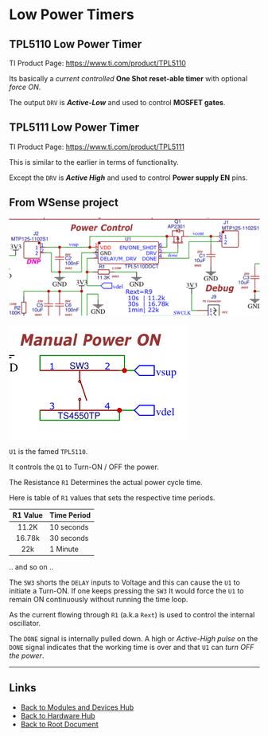 # Low Power Timers

## TPL5110 Low Power Timer

TI Product Page: <https://www.ti.com/product/TPL5110>

Its basically a *current controlled* **One Shot reset-able timer** with optional *force ON*.

The output `DRV` is ***Active-Low*** and used to control **MOSFET gates**.

## TPL5111 Low Power Timer

TI Product Page: <https://www.ti.com/product/TPL5111>

This is similar to the earlier in terms of functionality.

Except the `DRV` is ***Active High*** and used to control **Power supply EN** pins.

## From WSense project

![Main TPL5110 Circuit](./TPL5110-TPL5111/YkleQm.png)

![Trigger Button](./TPL5110-TPL5111/hlZWqF.png)

`U1` is the famed `TPL5110`.

It controls the `Q1` to Turn-ON / OFF the power.

The Resistance `R1` Determines the actual power cycle time.

Here is table of `R1` values that sets the respective time periods.

| R1 Value | Time Period |
| :------: | ----------- |
|  11.2K   | 10 seconds  |
|  16.78k  | 30 seconds  |
|   22k    | 1 Minute    |

.. and so on ..

The `SW3` shorts the `DELAY` inputs to Voltage and this can cause the `U1` to initiate a Turn-ON.
If one keeps pressing the `SW3` It would force the `U1` to remain ON continuously without running the time loop.

As the current flowing through `R1` (a.k.a `Rext`) is used to control the internal oscillator.

The `DONE` signal is internally pulled down.
A high or *Active-High pulse* on the `DONE` signal indicates that the working time is over and that `U1` can *turn OFF the power*.

----
<!-- Footer Begins Here -->
## Links

- [Back to Modules and Devices Hub](./README.md)
- [Back to Hardware Hub](../README.md)
- [Back to Root Document](../../README.md)
